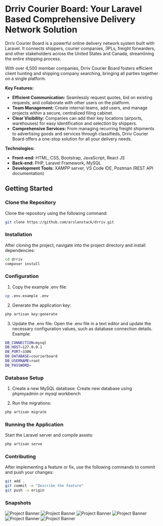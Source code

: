 # Drriv Courier Board: Your Laravel Based Comprehensive Delivery Network Solution

Drriv Courier Board is a powerful online delivery network system built with Laravel. It connects shippers, courier companies, 3PLs, freight forwarders, and other stakeholders across the United States and Canada, streamlining the entire shipping process.

With over 4,500 member companies, Drriv Courier Board fosters efficient client hunting and shipping company searching, bringing all parties together on a single platform.


**Key Features:**

* **Efficient Communication:** Seamlessly request quotes, bid on existing requests, and collaborate with other users on the platform.
* **Team Management:** Create internal teams, add users, and manage projects within a secure, centralized filing cabinet.
* **Clear Visibility:** Companies can add their key locations (airports, warehouses) for easy identification and selection by shippers.
* **Comprehensive Services:** From managing recurring freight shipments to advertising goods and services through classifieds, Drriv Courier Board offers a one-stop solution for all your delivery needs.

**Technologies:**

* **Front-end:** HTML, CSS, Bootstrap, JavaScript, React JS
* **Back-end:** PHP, Laravel Framework, MySQL
* **Development Tools:** XAMPP server, VS Code IDE, Postman (REST API documentation) 

## Getting Started

### Clone the Repository

Clone the repository using the following command:

```bash
git clone https://github.com/arslanstack/drriv.git
```
### Installation

After cloning the project, navigate into the project directory and install dependencies:

```bash
cd drriv
composer install
```

### Configuration

1. Copy the example .env file:

```bash
cp .env.example .env
```

2. Generate the application key:

```bash
php artisan key:generate
```

3. Update the .env file:
Open the .env file in a text editor and update the necessary configuration values, such as database connection details. Example:

```bash
DB_CONNECTION=mysql
DB_HOST=127.0.0.1
DB_PORT=3306
DB_DATABASE=courierboard
DB_USERNAME=root
DB_PASSWORD=
```

### Database Setup

1. Create a new MySQL database:
Create new database using phpmyadmin or mysql workbench


2. Run the migrations:

```bash
php artisan migrate
```
### Running the Application

Start the Laravel server and compile assets:

```bash
php artisan serve
```

### Contributing

After implementing a feature or fix, use the following commands to commit and push your changes:

```bash
git add .
git commit -m "Describe the feature"
git push -u origin
```

### Snapshots

<img src="./snapshots/index.png" alt="Project Banner">
<img src="./snapshots/dashboard.png" alt="Project Banner">
<img src="./snapshots/quoterequests.png" alt="Project Banner">
<img src="./snapshots/adminlogin.png" alt="Project Banner">
<img src="./snapshots/admindashboard.png" alt="Project Banner">
<img src="./snapshots/admin2.png" alt="Project Banner">

